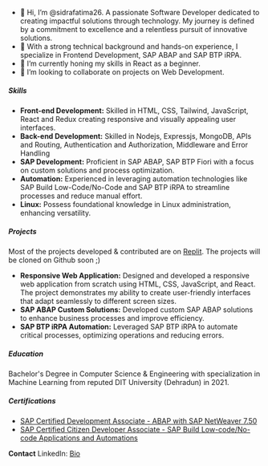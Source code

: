 - 👋 Hi, I’m @sidrafatima26. A passionate Software Developer dedicated to creating impactful solutions through technology.
  My journey is defined by a commitment to excellence and a relentless pursuit of innovative solutions.
- 👀 With a strong technical background and hands-on experience, I specialize in Frontend Development, SAP ABAP and SAP BTP iRPA.
- 🌱 I’m currently honing my skills in React as a beginner.
- 💞️ I’m looking to collaborate on projects on Web Development.

##### Skills

- **Front-end Development:** Skilled in HTML, CSS, Tailwind, JavaScript, React and Redux creating responsive and visually appealing user interfaces.
- **Back-end Development:** Skilled in Nodejs, Expressjs, MongoDB, APIs and Routing, Authentication and Authorization, Middleware and Error Handling
- **SAP Development:** Proficient in SAP ABAP, SAP BTP Fiori with a focus on custom solutions and process optimization.
- **Automation:** Experienced in leveraging automation technologies like SAP Build Low-Code/No-Code and SAP BTP iRPA to streamline processes and reduce manual effort.
- **Linux:** Possess foundational knowledge in Linux administration, enhancing versatility.

##### Projects

Most of the projects developed & contributed are on [Replit](https://replit.com/@SidraFatima1). The projects will be cloned on Github soon ;) 

- **Responsive Web Application:** Designed and developed a responsive web application from scratch using HTML, CSS, JavaScript, and React.
  The project demonstrates my ability to create user-friendly interfaces that adapt seamlessly to different screen sizes.
- **SAP ABAP Custom Solutions:** Developed custom SAP ABAP solutions to enhance business processes and improve efficiency.
- **SAP BTP iRPA Automation:** Leveraged SAP BTP iRPA to automate critical processes, optimizing operations and reducing errors.

##### Education

Bachelor's Degree in Computer Science & Engineering with specialization in Machine Learning from reputed DIT University (Dehradun) in 2021.

##### Certifications

- [SAP Certified Development Associate - ABAP with SAP NetWeaver 7.50](https://www.credly.com/badges/23451fbc-d739-4667-bd41-8d719fa4fbb6/public_url)
- [SAP Certified Citizen Developer Associate - SAP Build Low-code/No-code Applications and Automations](https://www.credly.com/badges/56ec3e00-cec1-49b0-a609-32bb345d3eb5/public_url)
  
**Contact**
LinkedIn: [Bio](https://www.linkedin.com/in/sidrafatima26)

<!---
sidrafatima26/sidrafatima26 is a ✨ special ✨ repository because its `README.md` (this file) appears on your GitHub profile.
You can click the Preview link to take a look at your changes.
--->
